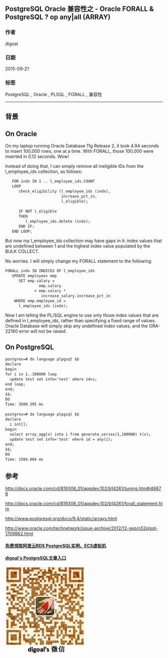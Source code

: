## PostgreSQL Oracle 兼容性之 - Oracle FORALL & PostgreSQL ? op any|all (ARRAY)  
                                                                                                         
### 作者                                                                                        
digoal                                                                                        
                                                                                        
### 日期                                                                                         
2015-09-21                                                                              
                                                                                          
### 标签                                                                                        
PostgreSQL , Oracle , PLSQL , FORALL , 兼容性          
                                                                                                    
----                                                                                                    
                                                                                                     
## 背景                             
## On Oracle  
On my laptop running Oracle Database 11g Release 2, it took 4.94 seconds to insert 100,000 rows, one at a time. With FORALL, those 100,000 were inserted in 0.12 seconds. Wow!  
  
Instead of doing that, I can simply remove all ineligible IDs from the l_employee_ids collection, as follows:   
  
```  
   FOR indx IN 1 .. l_employee_ids.COUNT  
   LOOP  
      check_eligibility (l_employee_ids (indx),  
                         increase_pct_in,  
                         l_eligible);  
  
      IF NOT l_eligible  
      THEN  
         l_employee_ids.delete (indx);  
      END IF;  
   END LOOP;  
```  
  
But now my l_employee_ids collection may have gaps in it: index values that are undefined between 1 and the highest index value populated by the BULK COLLECT.  
  
No worries. I will simply change my FORALL statement to the following:   
  
```  
FORALL indx IN INDICES OF l_employee_ids  
   UPDATE employees emp  
      SET emp.salary =  
               emp.salary  
             + emp.salary *   
                increase_salary.increase_pct_in  
    WHERE emp.employee_id =   
      l_employee_ids (indx);  
```  
  
Now I am telling the PL/SQL engine to use only those index values that are defined in l_employee_ids, rather than specifying a fixed range of values. Oracle Database will simply skip any undefined index values, and the ORA-22160 error will not be raised.  
  
## On PostgreSQL  
```  
postgres=# do language plpgsql $$  
declare  
begin  
for i in 1..100000 loop  
  update test set info='test' where id=i;  
end loop;  
end;  
$$;  
DO  
Time: 3509.395 ms  
  
postgres=# do language plpgsql $$  
declare   
  i int[];  
begin  
  select array_agg(x) into i from generate_series(1,100000) t(x);   
  update test set info='test' where id = any(i);  
end;                                     
$$;  
DO  
Time: 1504.004 ms  
```  
  
## 参考  
http://docs.oracle.com/cd/B19306_01/appdev.102/b14261/tuning.htm#i48876  
  
http://docs.oracle.com/cd/B19306_01/appdev.102/b14261/forall_statement.htm  
  
http://www.postgresql.org/docs/9.4/static/arrays.html  
  
http://www.oracle.com/technetwork/issue-archive/2012/12-sep/o52plsql-1709862.html  
  
  
  
  
  
  
  
  
  
  
  
  
  
#### [免费领取阿里云RDS PostgreSQL实例、ECS虚拟机](https://free.aliyun.com/ "57258f76c37864c6e6d23383d05714ea")
  
  
#### [digoal's PostgreSQL文章入口](https://github.com/digoal/blog/blob/master/README.md "22709685feb7cab07d30f30387f0a9ae")
  
  
![digoal's weixin](../pic/digoal_weixin.jpg "f7ad92eeba24523fd47a6e1a0e691b59")
  
  
  
  
  
  
  

